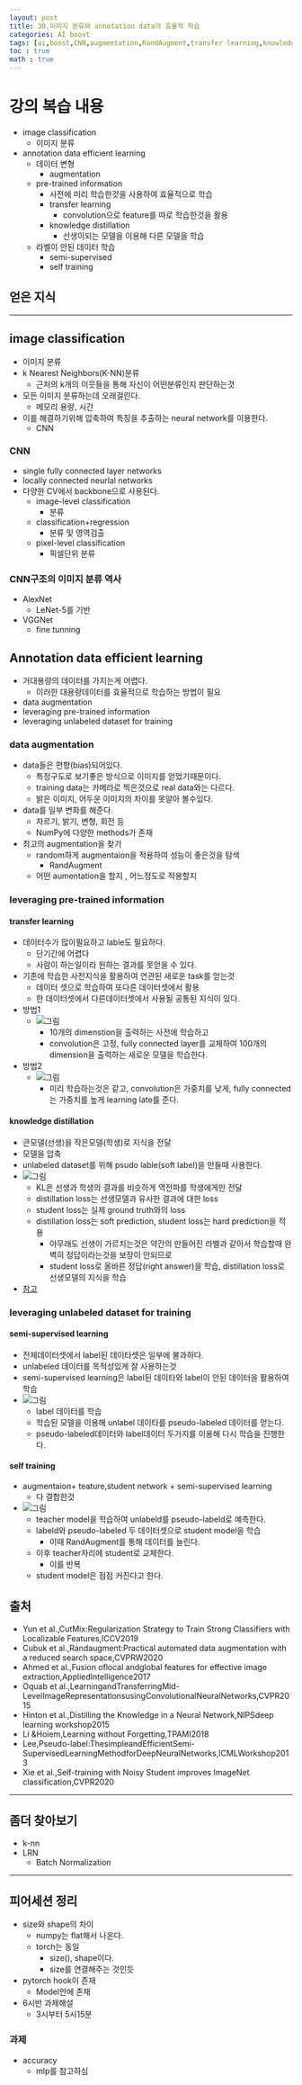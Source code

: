 ```yaml
---
layout: post
title: 30.이미지 분류와 annotation data의 효율적 학습
categories: AI boost
tags: [ai,boost,CNN,augmentation,RandAugment,transfer learning,knowledge distillation,pseudo-label,semi-supervised,self training]
toc : true
math : true
---
```



# 강의 복습 내용
- image classification
  - 이미지 분류
- annotation data efficient learning
  - 데이터 변형
    - augmentation
  - pre-trained information
    - 사전에 미리 학습한것을 사용하여 효율적으로 학습
    - transfer learning
      - convolution으로 feature를 따로 학습한것을 활용
    - knowledge distillation
      - 선생이되는 모델을 이용해 다른 모델을 학습
  - 라벨이 안된 데이터 학습
    - semi-supervised
    - self training


## 얻은 지식

-----

## image classification
- 이미지 분류
- k Nearest Neighbors(K-NN)분류
  - 근처의 k개의 이웃들을 통해 자신이 어떤분류인지 판단하는것
- 모든 이미지 분류하는데 오래걸린다.
  - 메모리 용량, 시간
- 이를 해결하기위해 압축하여 특징을 추출하는 neural network를 이용한다.
  - CNN

### CNN 
- single fully connected layer networks
- locally connected neurlal networks
- 다양한 CV에서 backbone으로 사용된다.
  - image-level classification
    - 분류
  - classification+regression
    - 분류 및 영역검출
  - pixel-level classification
    - 픽셀단위 분류

### CNN구조의 이미지 분류 역사
- AlexNet
  - LeNet-5를 기반
- VGGNet
  - fine tunning

## Annotation data efficient learning
- 거대용량의 데이터를 가지는게 어렵다.
  - 이러한 대용량데이터를 효율적으로 학습하는 방법이 필요
- data augmentation
- leveraging pre-trained information
- leveraging unlabeled dataset for training

### data augmentation
- data들은 편향(bias)되어있다.
  - 특정구도로 보기좋은 방식으로 이미지를 얻었기때문이다.
  - training data는 카메라로 찍은것으로 real data와는 다르다.
  - 밝은 이미지, 어두운 이미지의 차이를 못알아 볼수있다.
- data를 일부 변화를 해준다.
  - 자르기, 밝기, 변형, 회전 등
  - NumPy에 다양한 methods가 존재
- 최고의 augmentation을 찾기
  - random하게 augmentaion을 적용하여 성능이 좋은것을 탐색
    - RandAugment
  - 어떤 aumentation을 할지 , 어느정도로 적용할지 

### leveraging pre-trained information

#### transfer learning
- 데이터수가 많이필요하고 lable도 필요하다.
  - 단기간에 어렵다
  - 사람이 하는일이라 원하는 결과를 못얻을 수 있다.
- 기존에 학습한 사전지식을 활용하여 연관된 새로운 task를 얻는것
  - 데이터 셋으로 학습하여 또다른 데이터셋에서 활용
  - 한 데이터셋에서 다른데이터셋에서 사용될 공통된 지식이 있다.
- 방법1
  - ![그림](https://user-images.githubusercontent.com/24247768/110328435-b365b380-805e-11eb-82aa-9e682f5d2ec8.png)
    - 10개의 dimenstion을 출력하는 사전에 학습하고
    - convolution은 고정, fully connected layer를 교체하여 100개의dimension을 출력하는 새로운 모델을 학습한다.
- 방법2
  - ![그림](https://user-images.githubusercontent.com/24247768/110328594-e1e38e80-805e-11eb-96be-de8046f0b031.png)
    - 미리 학습하는것은 같고, convolution은 가중치를 낮게, fully connected는 가중치를 높게 learning late를 준다.

#### knowledge distillation
- 큰모델(선생)을 작은모델(학생)로 지식을 전달
- 모델을 압축
- unlabeled dataset를 위해 psudo lable(soft label)을 만들때 사용한다. 
- ![그림](https://user-images.githubusercontent.com/24247768/110328987-5f0f0380-805f-11eb-8876-92dd47a3abfb.png)
  - KL은 선생과 학생의 결과를 비슷하게 역전파를 학생에게만 전달
  - distillation loss는 선생모델과 유사한 결과에 대한 loss
  - student loss는 실제 ground truth와의 loss
  - distillation loss는 soft prediction, student loss는 hard prediction을 적용
    - 아무래도 선생이 가르치는것은 약간의 만들어진 라벨과 같아서 학습할때 완벽히 정답이라는것을 보장이 안되므로
    - student loss로 올바른 정답(right answer)을 학습, distillation loss로 선생모델의 지식을 학습
- [참고](https://light-tree.tistory.com/196?category=755497)

### leveraging unlabeled dataset for training

#### semi-supervised learning
- 전체데이터셋에서 label된 데이타셋은 일부에 불과하다.
- unlabeled 데이터를 목적성있게 잘 사용하는것
- semi-supervised learning은 label된 데이타와 label이 안된 데이터을 활용하여 학습
- ![그림](https://user-images.githubusercontent.com/24247768/110329069-7cdc6880-805f-11eb-800f-704ed82322e5.png)
  - label 데이터를 학습
  - 학습된 모델을 이용해 unlabel 데이타를 pseudo-labeled 데이터를 얻는다.
  - pseudo-labeled데이터와 label데이터 두가지를 이용해 다시 학습을 진행한다.

#### self training
- augmentaion+ teature,student network + semi-supervised learning
  - 다 결합한것
- ![그림](https://user-images.githubusercontent.com/24247768/110329297-bd3be680-805f-11eb-8ec5-8010097f65be.png)
  - teacher model을 학습하여 unlabeld를 pseudo-labeld로 예측한다.
  - labeld와 pseudo-labeled 두 데이터셋으로 student model을 학습
    - 이때 RandAugment를 통해 데이터를 늘린다.
  - 이후 teacher자리에 student로 교체한다.
    - 이를 반복
  - student model은 점점 커진다고 한다.


## 출처
- Yun et al.,CutMix:Regularization Strategy to Train Strong Classifiers with Localizable Features,ICCV2019
- Cubuk et al.,Randaugment:Practical automated data augmentation with a reduced search space,CVPRW2020
- Ahmed et al.,Fusion oflocal andglobal features for effective image extraction,AppliedIntelligence2017
- Oquab et al.,LearningandTransferringMid-LevelImageRepresentationsusingConvolutionalNeuralNetworks,CVPR2015
- Hinton et al.,Distilling the Knowledge in a Neural Network,NIPSdeep learning workshop2015
- Li &Hoiem,Learning without Forgetting,TPAMI2018
- Lee,Pseudo-label:ThesimpleandEfficientSemi-SupervisedLearningMethodforDeepNeuralNetworks,ICMLWorkshop2013
- Xie et al.,Self-training with Noisy Student improves ImageNet classification,CVPR2020

----

## 좀더 찾아보기
- k-nn
- LRN
  - Batch Normalization

-----


## 피어세션 정리
- size와 shape의 차이
  - numpy는 flat해서 나온다.
  - torch는 동일
    - size(), shape이다.
    - size를 연결해주는 것인듯
- pytorch hook이 존재
  - Model안에 존재
- 6시반 과제해설
  - 3시부터 5시15분
### 과제
- accuracy
  - mlp를 참고하심




